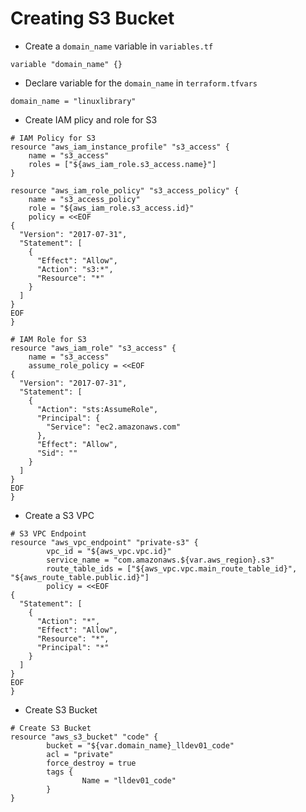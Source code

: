 # Creating S3 Bucket

- Create a `domain_name` variable in `variables.tf`

```
variable "domain_name" {}
```

- Declare variable for the `domain_name` in `terraform.tfvars`

```
domain_name = "linuxlibrary"
```

- Create IAM plicy and role for S3

```
# IAM Policy for S3
resource "aws_iam_instance_profile" "s3_access" {
	name = "s3_access"
	roles = ["${aws_iam_role.s3_access.name}"]
}

resource "aws_iam_role_policy" "s3_access_policy" {
	name = "s3_access_policy"
	role = "${aws_iam_role.s3_access.id}"
	policy = <<EOF
{
  "Version": "2017-07-31",
  "Statement": [
    {
      "Effect": "Allow",
      "Action": "s3:*",
      "Resource": "*"
    }
  ]
}
EOF
}

# IAM Role for S3
resource "aws_iam_role" "s3_access" {
	name = "s3_access"
	assume_role_policy = <<EOF
{
  "Version": "2017-07-31",
  "Statement": [
    {
      "Action": "sts:AssumeRole",
      "Principal": {
        "Service": "ec2.amazonaws.com"
      },
      "Effect": "Allow",
      "Sid": ""
    }
  ]
}
EOF
}
```

- Create a S3 VPC

```
# S3 VPC Endpoint
resource "aws_vpc_endpoint" "private-s3" {
        vpc_id = "${aws_vpc.vpc.id}"
        service_name = "com.amazonaws.${var.aws_region}.s3"
        route_table_ids = ["${aws_vpc.vpc.main_route_table_id}", "${aws_route_table.public.id}"]
        policy = <<EOF
{
  "Statement": [
    {
      "Action": "*",
      "Effect": "Allow",
      "Resource": "*",
      "Principal": "*"
    }
  ]
}
EOF
}
```

- Create S3 Bucket

```
# Create S3 Bucket
resource "aws_s3_bucket" "code" {
        bucket = "${var.domain_name}_lldev01_code"
        acl = "private"
        force_destroy = true
        tags {
                Name = "lldev01_code"
        }
}
```
